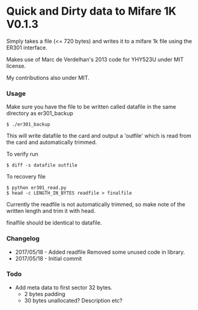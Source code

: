 # Quick and Dirty data to Mifare 1K V0.1.3

Simply takes a file (<= 720 bytes) and writes it to a mifare 1k file using the ER301 interface.

Makes use of Marc de Verdelhan's 2013 code for YHY523U under MIT license.

My contributions also under MIT.

### Usage

Make sure you have the file to be written called datafile in the same directory as er301_backup

```
$ ./er301_backup
```

This will write datafile to the card and output a 'outfile' which is read from the card and automatically trimmed.

To verify run

```
$ diff -s datafile outfile
```

To recovery file

```
$ python er301_read.py
$ head -c LENGTH_IN_BYTES readfile > finalfile
```

Currently the readfile is not automatically trimmed, so make note of the written length and trim it with head.

finalfile should be identical to datafile.

### Changelog

* 2017/05/18 - Added readfile
  	       Removed some unused code in library.
* 2017/05/18 - Initial commit

### Todo

* Add meta data to first sector 32 bytes.
  * 2 bytes padding
  * 30 bytes unallocated? Description etc?